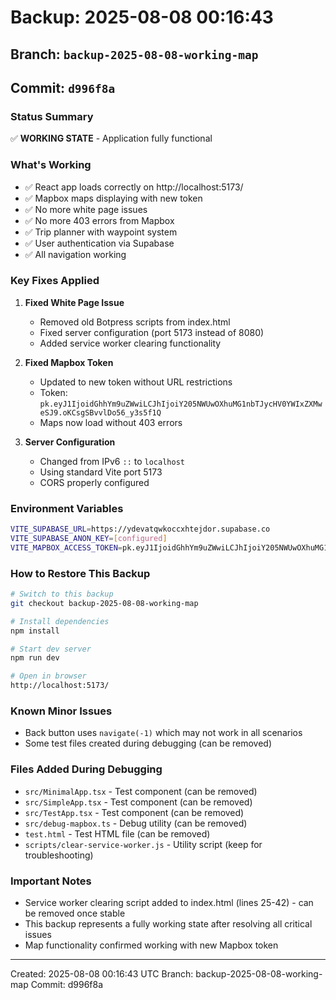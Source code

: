 # Backup: 2025-08-08 00:16:43
## Branch: `backup-2025-08-08-working-map`
## Commit: `d996f8a`

### Status Summary
✅ **WORKING STATE** - Application fully functional

### What's Working
- ✅ React app loads correctly on http://localhost:5173/
- ✅ Mapbox maps displaying with new token
- ✅ No more white page issues
- ✅ No more 403 errors from Mapbox
- ✅ Trip planner with waypoint system
- ✅ User authentication via Supabase
- ✅ All navigation working

### Key Fixes Applied
1. **Fixed White Page Issue**
   - Removed old Botpress scripts from index.html
   - Fixed server configuration (port 5173 instead of 8080)
   - Added service worker clearing functionality

2. **Fixed Mapbox Token**
   - Updated to new token without URL restrictions
   - Token: `pk.eyJ1IjoidGhhYm9uZWwiLCJhIjoiY205NWUwOXhuMG1nbTJycHV0YWIxZXMweSJ9.oKCsgSBvvlDo56_y3s5f1Q`
   - Maps now load without 403 errors

3. **Server Configuration**
   - Changed from IPv6 `::` to `localhost`
   - Using standard Vite port 5173
   - CORS properly configured

### Environment Variables
```bash
VITE_SUPABASE_URL=https://ydevatqwkoccxhtejdor.supabase.co
VITE_SUPABASE_ANON_KEY=[configured]
VITE_MAPBOX_ACCESS_TOKEN=pk.eyJ1IjoidGhhYm9uZWwiLCJhIjoiY205NWUwOXhuMG1nbTJycHV0YWIxZXMweSJ9.oKCsgSBvvlDo56_y3s5f1Q
```

### How to Restore This Backup
```bash
# Switch to this backup
git checkout backup-2025-08-08-working-map

# Install dependencies
npm install

# Start dev server
npm run dev

# Open in browser
http://localhost:5173/
```

### Known Minor Issues
- Back button uses `navigate(-1)` which may not work in all scenarios
- Some test files created during debugging (can be removed)

### Files Added During Debugging
- `src/MinimalApp.tsx` - Test component (can be removed)
- `src/SimpleApp.tsx` - Test component (can be removed)
- `src/TestApp.tsx` - Test component (can be removed)
- `src/debug-mapbox.ts` - Debug utility (can be removed)
- `test.html` - Test HTML file (can be removed)
- `scripts/clear-service-worker.js` - Utility script (keep for troubleshooting)

### Important Notes
- Service worker clearing script added to index.html (lines 25-42) - can be removed once stable
- This backup represents a fully working state after resolving all critical issues
- Map functionality confirmed working with new Mapbox token

---
Created: 2025-08-08 00:16:43 UTC
Branch: backup-2025-08-08-working-map
Commit: d996f8a